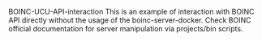 BOINC-UCU-API-interaction
This is an example of interaction with BOINC API directly without the usage of the boinc-server-docker. Check BOINC official documentation for server manipulation via projects/bin scripts.

